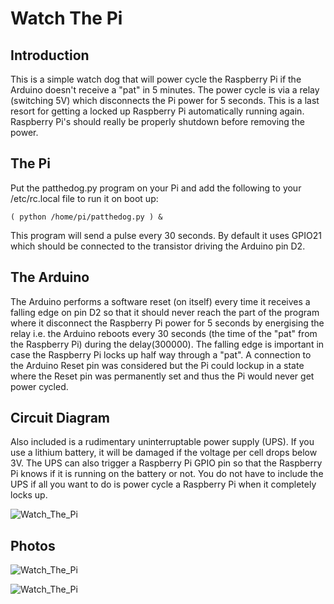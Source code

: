 # Watch The Pi

## Introduction

This is a simple watch dog that will power cycle the Raspberry Pi if the Arduino doesn't receive a "pat" in 5 minutes. The power cycle is via a relay (switching 5V) which disconnects the Pi power for 5 seconds.  This is a last resort for getting a locked up Raspberry Pi automatically running again.  Raspberry Pi's should really be properly shutdown before removing the power.

## The Pi

Put the patthedog.py program on your Pi and add the following to your /etc/rc.local file to run it on boot up:

```( python /home/pi/patthedog.py ) &```

This program will send a pulse every 30 seconds. By default it uses GPIO21 which should be connected to the transistor driving the Arduino pin D2.

## The Arduino

The Arduino performs a software reset (on itself) every time it receives a falling edge on pin D2 so that it should never reach the part of the program where it disconnect the Raspberry Pi power for 5 seconds by energising the relay i.e. the Arduino reboots every 30 seconds (the time of the "pat" from the Raspberry Pi) during the delay(300000). The falling edge is important in case the Raspberry Pi locks up half way through a "pat". A connection to the Arduino Reset pin was considered but the Pi could lockup in a state where the Reset pin was permanently set and thus the Pi would never get power cycled.

## Circuit Diagram

Also included is a rudimentary uninterruptable power supply (UPS). If you use a lithium battery, it will be damaged if the voltage per cell drops below 3V.  The UPS can also trigger a Raspberry Pi GPIO pin so that the Raspberry Pi knows if it is running on the battery or not. You do not have to include the UPS if all you want to do is power cycle a Raspberry Pi when it completely locks up.

![Watch_The_Pi](PiPower.jpg)

## Photos

![Watch_The_Pi](powerBoard.jpg)

![Watch_The_Pi](powerBoardAndPi.jpg)

